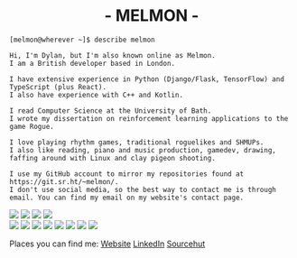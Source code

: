 <h1 align="center">- MELMON -</h1>

```
[melmon@wherever ~]$ describe melmon

Hi, I'm Dylan, but I'm also known online as Melmon.
I am a British developer based in London.

I have extensive experience in Python (Django/Flask, TensorFlow) and TypeScript (plus React).
I also have experience with C++ and Kotlin.

I read Computer Science at the University of Bath.
I wrote my dissertation on reinforcement learning applications to the game Rogue.

I love playing rhythm games, traditional roguelikes and SHMUPs.
I also like reading, piano and music production, gamedev, drawing, faffing around with Linux and clay pigeon shooting.

I use my GitHub account to mirror my repositories found at https://git.sr.ht/~melmon/.
I don't use social media, so the best way to contact me is through email. You can find my email on my website's contact page.
```

<span><img src="https://img.shields.io/badge/-Editors-grey?style=flat-square" /></span>
<span><img src="https://img.shields.io/badge/-PyCharm-orange?style=flat-square" /></span>
<span><img src="https://img.shields.io/badge/-VS%20Code-red?style=flat-square" /></span>
<span><img src="https://img.shields.io/badge/-Neovim-orange?style=flat-square" /></span>
<br />
<span><img src="https://img.shields.io/badge/-Languages-grey?style=flat-square" /></span>
<span><img src="https://img.shields.io/badge/-Python-blue?style=flat-square" /></span>
<span><img src="https://img.shields.io/badge/-Typescript-navy?style=flat-square" /></span>
<span><img src="https://img.shields.io/badge/-C-blue?style=flat-square" /></span>
<span><img src="https://img.shields.io/badge/-C++-navy?style=flat-square" /></span>
<span><img src="https://img.shields.io/badge/-C%23-blue?style=flat-square" /></span>
<span><img src="https://img.shields.io/badge/-Kotlin-navy?style=flat-square" /></span>
<span><img src="https://img.shields.io/badge/-Rust-blue?style=flat-square" /></span>
<br />
<p>Places you can find me:
  <a href="https://melmon.dev/">Website</a>
  <a href="https://www.linkedin.com/in/dylan-drescher/">LinkedIn</a>
  <a href="https://git.sr.ht/~melmon/">Sourcehut</a>
</p>
